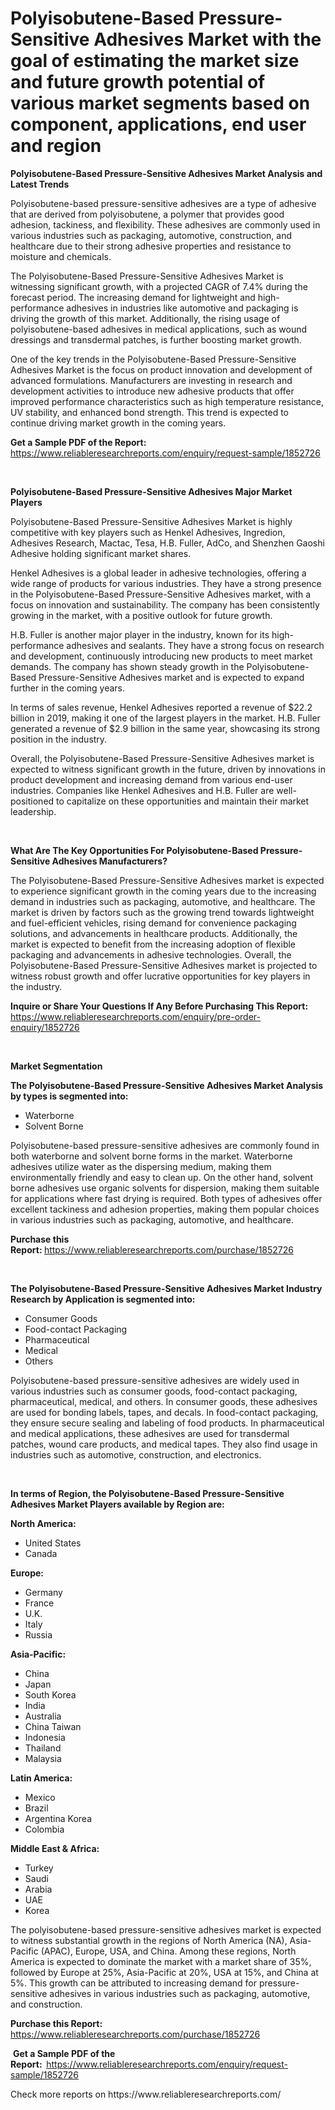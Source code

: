 <p><h1>Polyisobutene-Based Pressure-Sensitive Adhesives Market with the goal of estimating the market size and future growth potential of various market segments based on component, applications, end user and region</h1></p><p><strong>Polyisobutene-Based Pressure-Sensitive Adhesives Market Analysis and Latest Trends</strong></p>
<p><p>Polyisobutene-based pressure-sensitive adhesives are a type of adhesive that are derived from polyisobutene, a polymer that provides good adhesion, tackiness, and flexibility. These adhesives are commonly used in various industries such as packaging, automotive, construction, and healthcare due to their strong adhesive properties and resistance to moisture and chemicals.</p><p>The Polyisobutene-Based Pressure-Sensitive Adhesives Market is witnessing significant growth, with a projected CAGR of 7.4% during the forecast period. The increasing demand for lightweight and high-performance adhesives in industries like automotive and packaging is driving the growth of this market. Additionally, the rising usage of polyisobutene-based adhesives in medical applications, such as wound dressings and transdermal patches, is further boosting market growth.</p><p>One of the key trends in the Polyisobutene-Based Pressure-Sensitive Adhesives Market is the focus on product innovation and development of advanced formulations. Manufacturers are investing in research and development activities to introduce new adhesive products that offer improved performance characteristics such as high temperature resistance, UV stability, and enhanced bond strength. This trend is expected to continue driving market growth in the coming years.</p></p>
<p><strong>Get a Sample PDF of the Report:&nbsp;</strong> <a href="https://www.reliableresearchreports.com/enquiry/request-sample/1852726">https://www.reliableresearchreports.com/enquiry/request-sample/1852726</a></p>
<p>&nbsp;</p>
<p><strong>Polyisobutene-Based Pressure-Sensitive Adhesives Major Market Players</strong></p>
<p><p>Polyisobutene-Based Pressure-Sensitive Adhesives Market is highly competitive with key players such as Henkel Adhesives, Ingredion, Adhesives Research, Mactac, Tesa, H.B. Fuller, AdCo, and Shenzhen Gaoshi Adhesive holding significant market shares. </p><p>Henkel Adhesives is a global leader in adhesive technologies, offering a wide range of products for various industries. They have a strong presence in the Polyisobutene-Based Pressure-Sensitive Adhesives market, with a focus on innovation and sustainability. The company has been consistently growing in the market, with a positive outlook for future growth.</p><p>H.B. Fuller is another major player in the industry, known for its high-performance adhesives and sealants. They have a strong focus on research and development, continuously introducing new products to meet market demands. The company has shown steady growth in the Polyisobutene-Based Pressure-Sensitive Adhesives market and is expected to expand further in the coming years.</p><p>In terms of sales revenue, Henkel Adhesives reported a revenue of $22.2 billion in 2019, making it one of the largest players in the market. H.B. Fuller generated a revenue of $2.9 billion in the same year, showcasing its strong position in the industry.</p><p>Overall, the Polyisobutene-Based Pressure-Sensitive Adhesives market is expected to witness significant growth in the future, driven by innovations in product development and increasing demand from various end-user industries. Companies like Henkel Adhesives and H.B. Fuller are well-positioned to capitalize on these opportunities and maintain their market leadership.</p></p>
<p>&nbsp;</p>
<p><strong>What Are The Key Opportunities For Polyisobutene-Based Pressure-Sensitive Adhesives Manufacturers?</strong></p>
<p><p>The Polyisobutene-Based Pressure-Sensitive Adhesives market is expected to experience significant growth in the coming years due to the increasing demand in industries such as packaging, automotive, and healthcare. The market is driven by factors such as the growing trend towards lightweight and fuel-efficient vehicles, rising demand for convenience packaging solutions, and advancements in healthcare products. Additionally, the market is expected to benefit from the increasing adoption of flexible packaging and advancements in adhesive technologies. Overall, the Polyisobutene-Based Pressure-Sensitive Adhesives market is projected to witness robust growth and offer lucrative opportunities for key players in the industry.</p></p>
<p><strong>Inquire or Share Your Questions If Any Before Purchasing This Report:</strong> <a href="https://www.reliableresearchreports.com/enquiry/pre-order-enquiry/1852726">https://www.reliableresearchreports.com/enquiry/pre-order-enquiry/1852726</a></p>
<p>&nbsp;</p>
<p><strong>Market Segmentation</strong></p>
<p><strong>The Polyisobutene-Based Pressure-Sensitive Adhesives Market Analysis by types is segmented into:</strong></p>
<p><ul><li>Waterborne</li><li>Solvent Borne</li></ul></p>
<p><p>Polyisobutene-based pressure-sensitive adhesives are commonly found in both waterborne and solvent borne forms in the market. Waterborne adhesives utilize water as the dispersing medium, making them environmentally friendly and easy to clean up. On the other hand, solvent borne adhesives use organic solvents for dispersion, making them suitable for applications where fast drying is required. Both types of adhesives offer excellent tackiness and adhesion properties, making them popular choices in various industries such as packaging, automotive, and healthcare.</p></p>
<p><strong>Purchase this Report:&nbsp;</strong><a href="https://www.reliableresearchreports.com/purchase/1852726">https://www.reliableresearchreports.com/purchase/1852726</a></p>
<p>&nbsp;</p>
<p><strong>The Polyisobutene-Based Pressure-Sensitive Adhesives Market Industry Research by Application is segmented into:</strong></p>
<p><ul><li>Consumer Goods</li><li>Food-contact Packaging</li><li>Pharmaceutical</li><li>Medical</li><li>Others</li></ul></p>
<p><p>Polyisobutene-based pressure-sensitive adhesives are widely used in various industries such as consumer goods, food-contact packaging, pharmaceutical, medical, and others. In consumer goods, these adhesives are used for bonding labels, tapes, and decals. In food-contact packaging, they ensure secure sealing and labeling of food products. In pharmaceutical and medical applications, these adhesives are used for transdermal patches, wound care products, and medical tapes. They also find usage in industries such as automotive, construction, and electronics.</p></p>
<p>&nbsp;</p>
<p><strong>In terms of Region, the Polyisobutene-Based Pressure-Sensitive Adhesives Market Players available by Region are:</strong></p>
<p>
    <p> <strong> North America: </strong>
        <ul>
            <li>United States</li>
            <li>Canada</li>
        </ul>
        </p> 
    <p> <strong> Europe: </strong>
        <ul>
            <li>Germany</li>
            <li>France</li>
            <li>U.K.</li>
            <li>Italy</li>
            <li>Russia</li>
        </ul>
        </p> 
    <p> <strong> Asia-Pacific: </strong>
        <ul>
            <li>China</li>
            <li>Japan</li>
            <li>South Korea</li>
            <li>India</li>
            <li>Australia</li>
            <li>China Taiwan</li>
            <li>Indonesia</li>
            <li>Thailand</li>
            <li>Malaysia</li>
        </ul>
        </p> 
    <p> <strong> Latin America: </strong>
        <ul>
            <li>Mexico</li>
            <li>Brazil</li>
            <li>Argentina Korea</li>
            <li>Colombia</li>
        </ul>
        </p> 
    <p> <strong> Middle East & Africa: </strong>
        <ul>
            <li>Turkey</li>
            <li>Saudi</li>
            <li>Arabia</li>
            <li>UAE</li>
            <li>Korea</li>
        </ul>
    </p>
    </p>
<p><p>The polyisobutene-based pressure-sensitive adhesives market is expected to witness substantial growth in the regions of North America (NA), Asia-Pacific (APAC), Europe, USA, and China. Among these regions, North America is expected to dominate the market with a market share of 35%, followed by Europe at 25%, Asia-Pacific at 20%, USA at 15%, and China at 5%. This growth can be attributed to increasing demand for pressure-sensitive adhesives in various industries such as packaging, automotive, and construction.</p></p>
<p><strong>Purchase this Report: </strong><a href="https://www.reliableresearchreports.com/purchase/1852726">https://www.reliableresearchreports.com/purchase/1852726</a></p>
<p>&nbsp;<strong>Get a Sample PDF of the Report:&nbsp;&nbsp;</strong><a href="https://www.reliableresearchreports.com/enquiry/request-sample/1852726">https://www.reliableresearchreports.com/enquiry/request-sample/1852726</a></p>
<p><strong></strong></p>
<p>Check more reports on https://www.reliableresearchreports.com/</p>